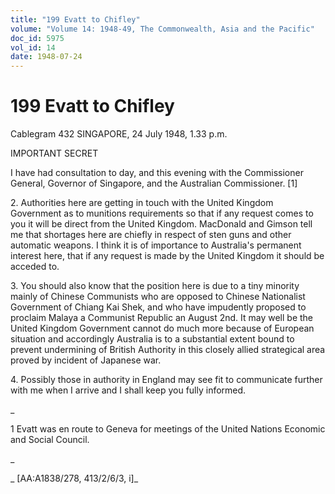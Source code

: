 ```yaml
---
title: "199 Evatt to Chifley"
volume: "Volume 14: 1948-49, The Commonwealth, Asia and the Pacific"
doc_id: 5975
vol_id: 14
date: 1948-07-24
---
```


# 199 Evatt to Chifley

Cablegram 432 SINGAPORE, 24 July 1948, 1.33 p.m.

IMPORTANT SECRET

I have had consultation to day, and this evening with the Commissioner General, Governor of Singapore, and the Australian Commissioner. [1]

2\. Authorities here are getting in touch with the United Kingdom Government as to munitions requirements so that if any request comes to you it will be direct from the United Kingdom. MacDonald and Gimson tell me that shortages here are chiefly in respect of sten guns and other automatic weapons. I think it is of importance to Australia's permanent interest here, that if any request is made by the United Kingdom it should be acceded to.

3\. You should also know that the position here is due to a tiny minority mainly of Chinese Communists who are opposed to Chinese Nationalist Government of Chiang Kai Shek, and who have impudently proposed to proclaim Malaya a Communist Republic an August 2nd. It may well be the United Kingdom Government cannot do much more because of European situation and accordingly Australia is to a substantial extent bound to prevent undermining of British Authority in this closely allied strategical area proved by incident of Japanese war.

4\. Possibly those in authority in England may see fit to communicate further with me when I arrive and I shall keep you fully informed.

_

1 Evatt was en route to Geneva for meetings of the United Nations Economic and Social Council.

_

_ [AA:A1838/278, 413/2/6/3, i]_
